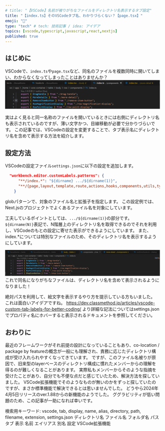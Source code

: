 ```yaml
---
# title: "【VSCode】名前が被りがちなファイルをディレクトリ名表示するタブ設定"
title: "【index.ts】そのVSCodeタブ名、わかりづらくない？【page.tsx】"
emoji: "📁"
type: "tech" # tech: 技術記事 / idea: アイデア
topics: [vscode,typescript,javascript,react,nextjs]
published: true
---
```


## はじめに

VSCodeで、`index.ts`や`page.tsx`など、同名のファイルを複数同時に開いてしまい、わからなくなってしまったことはありませんか？
![alt text](/images/vscode-tab-display-name-alias/image1.png)

実はよく見ると同一名称のファイルを開いているときには右側にディレクトリ名も表示されているのですが、薄い文字かつ、目線移動が必要で分かりづらいです。
この記事では、VSCodeの設定を変更することで、タブ表示名にディレクトリ名を含めて表示する方法を紹介します。

## 設定方法

VSCodeの設定ファイル`settings.json`に以下の設定を追加します。

```json
  "workbench.editor.customLabels.patterns": {
      "**/index.*": "${dirname} .../${dirname(1)}",
      "**/{page,layout,template,route,actions,hooks,components,utils,types}.{js,ts,jsx,tsx}": "${dirname}/${filename}.${extname} .../${dirname(1)}",
    }
```

globパターンで、対象のファイル名と拡張子を指定します。
この設定例では、Next.jsのプロジェクトでよくあるファイル名を対象にしています。

工夫しているポイントとしては、`.../${dirname(1)}`の部分です。
`${dirname(N)}`表記で、N階層上のディレクトリ名を取得できるのでそれを利用し、VSCodeのもとの設定に寄せた表示ができるようにしています。
また、index.*については特別なファイルのため、そのディレクトリ名を表示するようにしています。

![alt text](/images/vscode-tab-display-name-alias/image2.png)
これで同名になりがちなファイルは、ディレクトリ名を含めて表示されるようになりました！

絶対パスを利用して、絵文字を表示するやり方を提示している方もいました。
これは面白いアイデアですね。
https://dev.classmethod.jp/articles/vscode-custom-tab-labels-for-better-coding/
より詳細な記法についてはsettings.jsonでプロパティ名にホバーすると表示されるドキュメントを参照してください。

## おわりに

最近のフレームワークがそれ前提の設計になっていることもあり、co-location / package by featureの概念が一般にも理解され、責務に応じたディレクトリ構成が受け入れられやすくなってきています。
ですが、このファイル名被りが原因で、旧来型のlayerベースのディレクトリ構成に慣れたメンバーからの理解を得るのが難しくなることがあります。
実際私もメンバーからそのような指摘を受けたことがあり、自分でも不便な点だと感じていたため、解決方法を探していました。
VSCode拡張機能でそのようなものが無いのかをずっと探していたのですが、まさか標準機能で解決できるとは思いませんでした。
どうやら2024年4月5日リリースのver.1.88からの新機能のようでした。
ググラビリティが低い問題のため、この記事が一助になれば幸いです。

検索用キーワード:
vscode, tab, display, name, alias, directory, path, filename, extension, settings.json
ディレクトリ名 ファイル名 フォルダ名 パス タブ 表示 名前 エイリアス 別名 設定 VSCode拡張機能